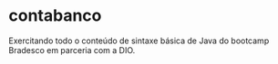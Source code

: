 # contabanco
Exercitando todo o conteúdo de sintaxe básica de Java do bootcamp Bradesco em parceria com a DIO.
